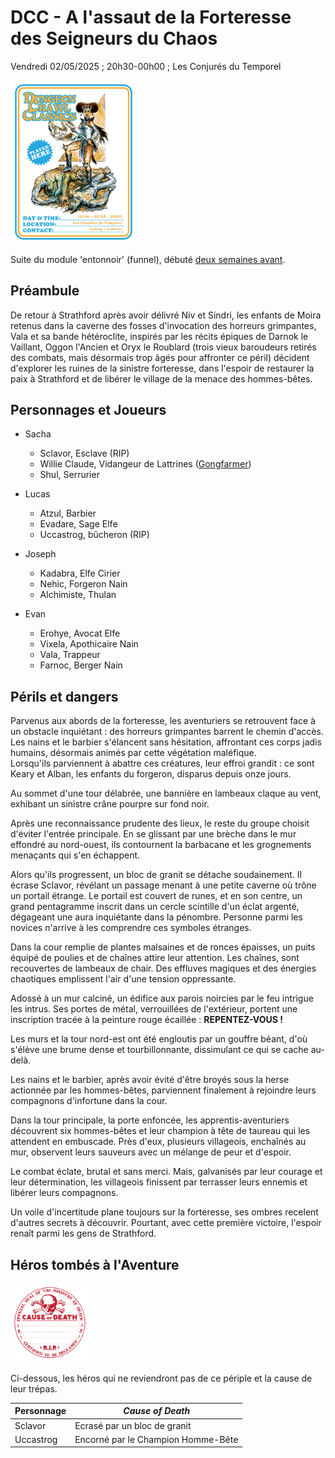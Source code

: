# DCC - A l'assaut de la Forteresse des Seigneurs du Chaos

Vendredi 02/05/2025 ; 20h30-00h00 ; Les Conjurés du Temporel

[<img alt="dcc-played-here-3" title ="DCC RPG played here 2025/05/02" src="./assets/DCC-Played-Here-2025-04-18+05-02-r.jpg" class="center" width="40%">](./assets/DCC-Played-Here-2025-04-18+05-02-r.jpg)

Suite du module 'entonnoir' (funnel), débuté [deux semaines avant](./dcc_cdt_2025_04_18).

## Préambule

De retour à Strathford après avoir délivré Niv et Sindri, les enfants de Moira retenus dans la caverne des fosses d'invocation des horreurs grimpantes, Vala et sa bande hétéroclite, inspirés par les récits épiques de Darnok le Vaillant, Oggon l'Ancien et Oryx le Roublard (trois vieux baroudeurs retirés des combats, mais désormais trop âgés pour affronter ce péril) décident d'explorer les ruines de la sinistre forteresse, dans l'espoir de restaurer la paix à Strathford et de libérer le village de la menace des hommes-bêtes.

## Personnages et Joueurs

- Sacha
  - Sclavor, Esclave (RIP)
  - Willie Claude, Vidangeur de Lattrines ([Gongfarmer](https://www.youtube.com/watch?v=y3K5JjzwRyo&t=36s))
  - Shul, Serrurier

- Lucas
  - Atzul, Barbier
  - Evadare, Sage Elfe
  - Uccastrog, bûcheron (RIP)

- Joseph
  - Kadabra, Elfe Cirier
  - Nehic, Forgeron Nain
  - Alchimiste, Thulan
  
- Evan
  - Erohye, Avocat Elfe
  - Vixela, Apothicaire Nain
  - Vala, Trappeur
  - Farnoc, Berger Nain

## Périls et dangers

Parvenus aux abords de la forteresse, les aventuriers se retrouvent face à un obstacle inquiétant : des horreurs grimpantes barrent le chemin d'accès. Les nains et le barbier s'élancent sans hésitation, affrontant ces corps jadis humains, désormais animés par cette végétation maléfique.  
Lorsqu'ils parviennent à abattre ces créatures, leur effroi grandit : ce sont Keary et Alban, les enfants du forgeron, disparus depuis onze jours.  

Au sommet d'une tour délabrée, une bannière en lambeaux claque au vent, exhibant un sinistre crâne pourpre sur fond noir.  

Après une reconnaissance prudente des lieux, le reste du groupe choisit d'éviter l'entrée principale. En se glissant par une brèche dans le mur effondré au nord-ouest, ils contournent la barbacane et les grognements menaçants qui s'en échappent.  

Alors qu'ils progressent, un bloc de granit se détache soudainement. Il écrase Sclavor, révélant un passage menant à une petite caverne où trône un portail étrange. Le portail est couvert de runes, et en son centre, un grand pentagramme inscrit dans un cercle scintille d'un éclat argenté, dégageant une aura inquiétante dans la pénombre. Personne parmi les novices n'arrive à les comprendre ces symboles étranges.

Dans la cour remplie de plantes malsaines et de ronces épaisses, un puits équipé de poulies et de chaînes attire leur attention. Les chaînes, sont recouvertes de lambeaux de chair. Des effluves magiques et des énergies chaotiques emplissent l'air d'une tension oppressante.

Adossé à un mur calciné, un édifice aux parois noircies par le feu intrigue les intrus. Ses portes de métal, verrouillées de l'extérieur, portent une inscription tracée à la peinture rouge écaillée : **REPENTEZ-VOUS !**  

Les murs et la tour nord-est ont été engloutis par un gouffre béant, d'où s'élève une brume dense et tourbillonnante, dissimulant ce qui se cache au-delà.

Les nains et le barbier, après avoir évité d'être broyés sous la herse actionnée par les hommes-bêtes, parviennent finalement à rejoindre leurs compagnons d'infortune dans la cour.

Dans la tour principale, la porte enfoncée, les apprentis-aventuriers découvrent six hommes-bêtes et leur champion à tête de taureau qui les attendent en embuscade. Près d'eux, plusieurs villageois, enchaînés au mur, observent leurs sauveurs avec un mélange de peur et d'espoir.  

Le combat éclate, brutal et sans merci. Mais, galvanisés par leur courage et leur détermination, les villageois finissent par terrasser leurs ennemis et libérer leurs compagnons. 

Un voile d'incertitude plane toujours sur la forteresse, ses ombres recelent d'autres secrets à découvrir. Pourtant, avec cette première victoire, l'espoir renaît parmi les gens de Strathford. 


## Héros tombés à l'Aventure
  
<img alt="cause-death-stamp" title ="Cause of Death Stamp" src="./assets/cause-of-death-1.png" class="center" width="25%">

Ci-dessous, les héros qui ne reviendront pas de ce périple et la cause de leur trépas.

| Personnage | _Cause of Death_ |
| --- | --- |
| Sclavor | Ecrasé par un bloc de granit |
| Uccastrog | Encorné par le Champion Homme-Bête |
